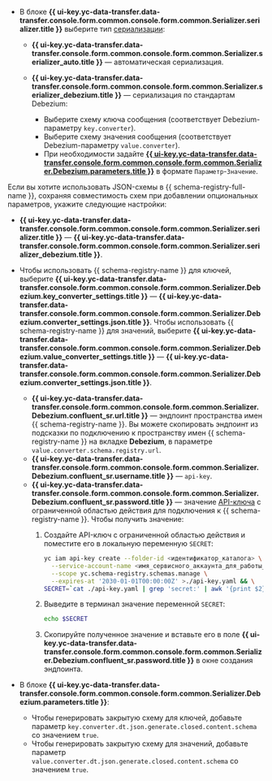 * В блоке **{{ ui-key.yc-data-transfer.data-transfer.console.form.common.console.form.common.Serializer.serializer.title }}** выберите тип [сериализации](../../data-transfer/concepts/serializer.md):

  * **{{ ui-key.yc-data-transfer.data-transfer.console.form.common.console.form.common.Serializer.serializer_auto.title }}** — автоматическая сериализация.
  * **{{ ui-key.yc-data-transfer.data-transfer.console.form.common.console.form.common.Serializer.serializer_debezium.title }}** — сериализация по стандартам Debezium:

      * Выберите схему ключа сообщения (соответствует Debezium-параметру `key.converter`).
      * Выберите схему значения сообщения (соответствует Debezium-параметру `value.converter`).
      * При необходимости задайте [**{{ ui-key.yc-data-transfer.data-transfer.console.form.common.console.form.common.Serializer.Debezium.parameters.title }}**](../../data-transfer/concepts/serializer.md#debezium) в формате `Параметр`-`Значение`.

Если вы хотите использовать JSON-схемы в {{ schema-registry-full-name }}, сохраняя совместимость схем при добавлении опциональных параметров, укажите следующие настройки:

* **{{ ui-key.yc-data-transfer.data-transfer.console.form.common.console.form.common.Serializer.serializer.title }}** — **{{ ui-key.yc-data-transfer.data-transfer.console.form.common.console.form.common.Serializer.serializer_debezium.title }}**.
* Чтобы использовать {{ schema-registry-name }} для ключей, выберите **{{ ui-key.yc-data-transfer.data-transfer.console.form.common.console.form.common.Serializer.Debezium.key_converter_settings.title }}** — **{{ ui-key.yc-data-transfer.data-transfer.console.form.common.console.form.common.Serializer.Debezium.converter_settings.json.title }}**. Чтобы использовать {{ schema-registry-name }} для значений, выберите **{{ ui-key.yc-data-transfer.data-transfer.console.form.common.console.form.common.Serializer.Debezium.value_converter_settings.title }}** — **{{ ui-key.yc-data-transfer.data-transfer.console.form.common.console.form.common.Serializer.Debezium.converter_settings.json.title }}**.
  * **{{ ui-key.yc-data-transfer.data-transfer.console.form.common.console.form.common.Serializer.Debezium.confluent_sr.url.title }}** — эндпоинт пространства имен {{ schema-registry-name }}. Вы можете скопировать эндпоинт из подсказки по подключению к пространству имен {{ schema-registry-name }} на вкладке **Debezium**, в параметре `value.converter.schema.registry.url`.
  * **{{ ui-key.yc-data-transfer.data-transfer.console.form.common.console.form.common.Serializer.Debezium.confluent_sr.username.title }}** — `api-key`.
  * **{{ ui-key.yc-data-transfer.data-transfer.console.form.common.console.form.common.Serializer.Debezium.confluent_sr.password.title }}** — значение [API-ключа](../../iam/concepts/authorization/api-key.md) с ограниченной областью действия для подключения к {{ schema-registry-name }}. Чтобы получить значение:
      1. Создайте API-ключ с ограниченной областью действия и поместите его в локальную переменную `SECRET`:

          ```bash
          yc iam api-key create --folder-id <идентификатор_каталога> \
            --service-account-name <имя_сервисного_аккаунта_для_работы_со_Schema_Registry> \
            --scope yc.schema-registry.schemas.manage \
            --expires-at '2030-01-01T00:00:00Z' >./api-key.yaml && \
          SECRET=`cat ./api-key.yaml | grep 'secret:' | awk '{print $2}'`
          ```

      1. Выведите в терминал значение переменной `SECRET`:

          ```bash
          echo $SECRET
          ```

      1. Скопируйте полученное значение и вставьте его в поле **{{ ui-key.yc-data-transfer.data-transfer.console.form.common.console.form.common.Serializer.Debezium.confluent_sr.password.title }}** в окне создания эндпоинта.

* В блоке **{{ ui-key.yc-data-transfer.data-transfer.console.form.common.console.form.common.Serializer.Debezium.parameters.title }}**:
    * Чтобы генерировать закрытую схему для ключей, добавьте параметр `key.converter.dt.json.generate.closed.content.schema` со значением `true`.
    * Чтобы генерировать закрытую схему для значений, добавьте параметр `value.converter.dt.json.generate.closed.content.schema` со значением `true`.

